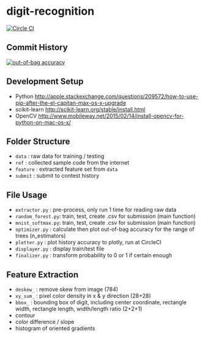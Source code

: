 # digit-recognition
[![Circle CI](https://circleci.com/gh/jbytw/digit-recognition.svg?style=shield)](https://circleci.com/gh/jbytw/digit-recognition)

## Commit History
[![out-of-bag accuracy](https://plot.ly/~jbytw/16/random-forest.png)](https://plot.ly/~jbytw/16/random-forest)

## Development Setup
* Python http://apple.stackexchange.com/questions/209572/how-to-use-pip-after-the-el-capitan-max-os-x-upgrade
* scikit-learn http://scikit-learn.org/stable/install.html
* OpenCV http://www.mobileway.net/2015/02/14/install-opencv-for-python-on-mac-os-x/

## Folder Structure
* `data`    : raw data for training / testing
* `ref`     : collected sample code from the internet
* `feature` : extracted feature set from `data`
* `submit`  : submit to contest history

## File Usage
* `extractor.py`    : pre-process, only run 1 time for reading raw data
* `random_forest.py`: train, test, create .csv for submission (main function)
* `mnist_softmax.py`: train, test, create .csv for submission (main function)
* `optimizer.py`    : calculate then plot out-of-bag accuracy for the range of trees (n_estimators)
* `plotter.py`      : plot history accuracy to plotly, run at CircleCI
* `displayer.py`    : display train/test file
* `finalizer.py`    : transform probability to 0 or 1 if certain enough

## Feature Extraction
* `deskew_` : remove skew from image (784)
* `xy_sum_` : pixel color density in x & y direction (28+28)
* `bbox_`   : bounding box of digit, including center coordinate, rectangle width, rectangle length, width/length ratio (2+2+1)
* contour
* color difference / slope
* histogram of oriented gradients
